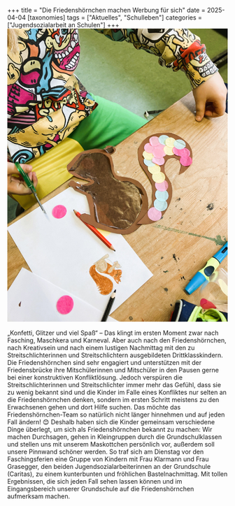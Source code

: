 +++
title = "Die Friedenshörnchen machen Werbung für sich"
date = 2025-04-04
[taxonomies]
tags = ["Aktuelles", "Schulleben"]
categories = ["Jugendsozialarbeit an Schulen"]
+++
![Bastelarbeit](images/Bild.jpg)

<!-- more -->
„Konfetti, Glitzer und viel Spaß“ – Das klingt im ersten Moment zwar nach Fasching, Maschkera und
Karneval. Aber auch nach den Friedenshörnchen, nach Kreativsein und nach einem lustigen
Nachmittag mit den zu Streitschlichterinnen und Streitschlichtern ausgebildeten Drittklasskindern.
Die Friedenshörnchen sind sehr engagiert und unterstützen mit der Friedensbrücke ihre
Mitschülerinnen und Mitschüler in den Pausen gerne bei einer konstruktiven Konfliktlösung. Jedoch
verspüren die Streitschlichterinnen und Streitschlichter immer mehr das Gefühl, dass sie zu wenig
bekannt sind und die Kinder im Falle eines Konfliktes nur selten an die Friedenshörnchen denken,
sondern im ersten Schritt meistens zu den Erwachsenen gehen und dort Hilfe suchen.
Das möchte das Friedenshörnchen-Team so natürlich nicht länger hinnehmen und auf jeden Fall
ändern! 😊 Deshalb haben sich die Kinder gemeinsam verschiedene Dinge überlegt, um sich als
Friedenshörnchen bekannt zu machen: Wir machen Durchsagen, gehen in Kleingruppen durch die
Grundschulklassen und stellen uns mit unserem Maskottchen persönlich vor, außerdem soll unsere
Pinnwand schöner werden.
So traf sich am Dienstag vor den Faschingsferien eine Gruppe von Kindern mit Frau Klarmann und Frau
Grasegger, den beiden Jugendsozialarbeiterinnen an der Grundschule (Caritas), zu einem
kunterbunten und fröhlichen Bastelnachmittag. Mit tollen Ergebnissen, die sich jeden Fall sehen lassen
können und im Eingangsbereich unserer Grundschule auf die Friedenshörnchen aufmerksam machen.